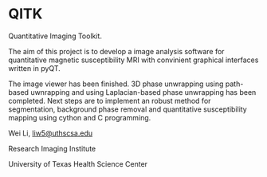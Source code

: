 # QITK
Quantitative Imaging Toolkit. 

The aim of this project is to develop a image analysis software for quantitative magnetic susceptibility MRI with convinient graphical interfaces written in pyQT.

The image viewer has been finished. 3D phase unwrapping using path-based uwnrapping and using Laplacian-based phase unwrapping has been completed. Next steps are to implement an robust method for segmentation, background phase removal and quantitative susceptibility mapping using cython and C programming.

Wei Li, liw5@uthscsa.edu

Research Imaging Institute

University of Texas Health Science Center

